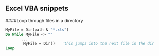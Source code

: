 ## Excel VBA snippets


####Loop through files in a directory
```vb
MyFile = Dir(path & "*.xls")    
Do While MyFile <> ""
       ...
        MyFile = Dir()   'this jumps into the next file in the dir
Loop
```

